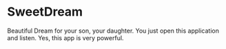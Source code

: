 # SweetDream
Beautiful Dream for your son, your daughter. You just open this application and listen.
Yes, this app is very powerful.
